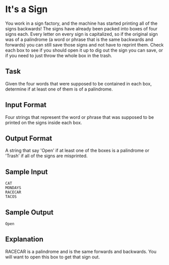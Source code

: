 ﻿# It's a Sign

You work in a sign factory, and the machine has started printing all of the signs backwards! The signs have already been packed into boxes of four signs each. Every letter on every sign is capitalized, so if the original sign was of a palindrome (a word or phrase that is the same backwards and forwards) you can still save those signs and not have to reprint them. Check each box to see if you should open it up to dig out the sign you can save, or if you need to just throw the whole box in the trash.

## Task 
Given the four words that were supposed to be contained in each box, determine if at least one of them is of a palindrome.

## Input Format 
Four strings that represent the word or phrase that was supposed to be printed on the signs inside each box.

## Output Format 
A string that say 'Open' if at least one of the boxes is a palindrome or 'Trash' if all of the signs are misprinted.

## Sample Input
```
CAT
MONDAYS
RACECAR
TACOS
```
## Sample Output 
```
Open
```
## Explanation 
RACECAR is a palindrome and is the same forwards and backwards. You will want to open this box to get that sign out. 